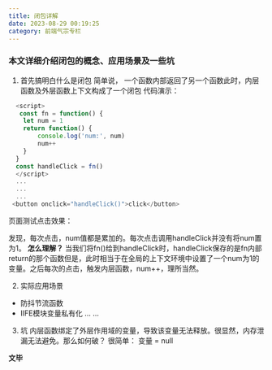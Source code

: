 ```yaml
---
title: 闭包详解
date: 2023-08-29 00:19:25
category: 前端气宗专栏
---
```


### 本文详细介绍闭包的概念、应用场景及一些坑

1. 首先搞明白什么是闭包
简单说， 一个函数内部返回了另一个函数此时，内层函数及外层函数上下文构成了一个闭包
代码演示：
```javascript
  <script>
   const fn = function() {
    let num = 1
    return function() {
        console.log('num:', num)
        num++
    }
  }
  const handleClick = fn()
  </script>
  ...
  ...
  ...
 <button onclick="handleClick()">click</button>
```
页面测试点击效果：
<img src="/img/闭包1.jpg" alt="">

发现，每次点击，num值都是累加的。每次点击调用handleClick并没有将num置为1。
**怎么理解？**
当我们将fn()给到handleClick时，handleClick保存的是fn内部return的那个函数但是，此时相当于在全局的上下文环境中设置了一个num为1的变量。之后每次的点击，触发内层函数，num++，理所当然。

2. 实际应用场景
- 防抖节流函数
- IIFE模块变量私有化
...
...

3. 坑
内层函数绑定了外层作用域的变量，导致该变量无法释放。很显然，内存泄漏无法避免。那么如何破？
很简单： 变量 = null

**文毕**